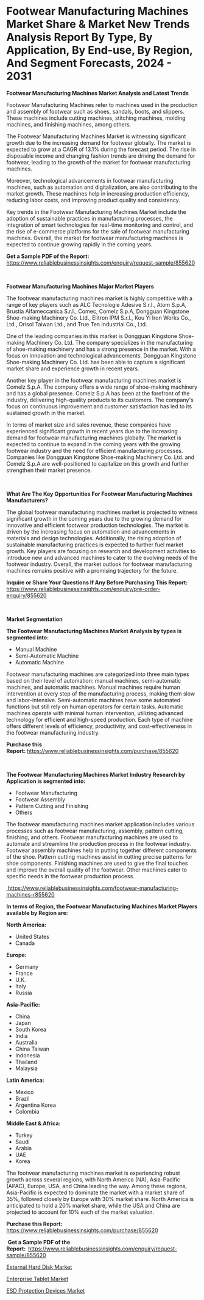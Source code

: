 <p><h1>Footwear Manufacturing Machines Market Share & Market New Trends Analysis Report By Type, By Application, By End-use, By Region, And Segment Forecasts, 2024 - 2031</h1></p><p><strong>Footwear Manufacturing Machines Market Analysis and Latest Trends</strong></p>
<p><p>Footwear Manufacturing Machines refer to machines used in the production and assembly of footwear such as shoes, sandals, boots, and slippers. These machines include cutting machines, stitching machines, molding machines, and finishing machines, among others.</p><p>The Footwear Manufacturing Machines Market is witnessing significant growth due to the increasing demand for footwear globally. The market is expected to grow at a CAGR of 13.1% during the forecast period. The rise in disposable income and changing fashion trends are driving the demand for footwear, leading to the growth of the market for footwear manufacturing machines.</p><p>Moreover, technological advancements in footwear manufacturing machines, such as automation and digitalization, are also contributing to the market growth. These machines help in increasing production efficiency, reducing labor costs, and improving product quality and consistency.</p><p>Key trends in the Footwear Manufacturing Machines Market include the adoption of sustainable practices in manufacturing processes, the integration of smart technologies for real-time monitoring and control, and the rise of e-commerce platforms for the sale of footwear manufacturing machines. Overall, the market for footwear manufacturing machines is expected to continue growing rapidly in the coming years.</p></p>
<p><strong>Get a Sample PDF of the Report:&nbsp;</strong> <a href="https://www.reliablebusinessinsights.com/enquiry/request-sample/855620">https://www.reliablebusinessinsights.com/enquiry/request-sample/855620</a></p>
<p>&nbsp;</p>
<p><strong>Footwear Manufacturing Machines Major Market Players</strong></p>
<p><p>The footwear manufacturing machines market is highly competitive with a range of key players such as ALC Tecnologie Adesive S.r.l., Atom S.p.A, Brustia Alfameccanica S.r.l., Comec, Comelz S.p.A, Dongguan Kingstone Shoe-making Machinery Co. Ltd., Elitron IPM S.r.l., Kou Yi Iron Works Co., Ltd., Orisol Taiwan Ltd., and True Ten Industrial Co., Ltd.</p><p>One of the leading companies in this market is Dongguan Kingstone Shoe-making Machinery Co. Ltd. The company specializes in the manufacturing of shoe-making machinery and has a strong presence in the market. With a focus on innovation and technological advancements, Dongguan Kingstone Shoe-making Machinery Co. Ltd. has been able to capture a significant market share and experience growth in recent years.</p><p>Another key player in the footwear manufacturing machines market is Comelz S.p.A. The company offers a wide range of shoe-making machinery and has a global presence. Comelz S.p.A has been at the forefront of the industry, delivering high-quality products to its customers. The company's focus on continuous improvement and customer satisfaction has led to its sustained growth in the market.</p><p>In terms of market size and sales revenue, these companies have experienced significant growth in recent years due to the increasing demand for footwear manufacturing machines globally. The market is expected to continue to expand in the coming years with the growing footwear industry and the need for efficient manufacturing processes. Companies like Dongguan Kingstone Shoe-making Machinery Co. Ltd. and Comelz S.p.A are well-positioned to capitalize on this growth and further strengthen their market presence.</p></p>
<p>&nbsp;</p>
<p><strong>What Are The Key Opportunities For Footwear Manufacturing Machines Manufacturers?</strong></p>
<p><p>The global footwear manufacturing machines market is projected to witness significant growth in the coming years due to the growing demand for innovative and efficient footwear production technologies. The market is driven by the increasing focus on automation and advancements in materials and design technologies. Additionally, the rising adoption of sustainable manufacturing practices is expected to further fuel market growth. Key players are focusing on research and development activities to introduce new and advanced machines to cater to the evolving needs of the footwear industry. Overall, the market outlook for footwear manufacturing machines remains positive with a promising trajectory for the future.</p></p>
<p><strong>Inquire or Share Your Questions If Any Before Purchasing This Report:</strong> <a href="https://www.reliablebusinessinsights.com/enquiry/pre-order-enquiry/855620">https://www.reliablebusinessinsights.com/enquiry/pre-order-enquiry/855620</a></p>
<p>&nbsp;</p>
<p><strong>Market Segmentation</strong></p>
<p><strong>The Footwear Manufacturing Machines Market Analysis by types is segmented into:</strong></p>
<p><ul><li>Manual Machine</li><li>Semi-Automatic Machine</li><li>Automatic Machine</li></ul></p>
<p><p>Footwear manufacturing machines are categorized into three main types based on their level of automation: manual machines, semi-automatic machines, and automatic machines. Manual machines require human intervention at every step of the manufacturing process, making them slow and labor-intensive. Semi-automatic machines have some automated functions but still rely on human operators for certain tasks. Automatic machines operate with minimal human intervention, utilizing advanced technology for efficient and high-speed production. Each type of machine offers different levels of efficiency, productivity, and cost-effectiveness in the footwear manufacturing industry.</p></p>
<p><strong>Purchase this Report:&nbsp;</strong><a href="https://www.reliablebusinessinsights.com/purchase/855620">https://www.reliablebusinessinsights.com/purchase/855620</a></p>
<p>&nbsp;</p>
<p><strong>The Footwear Manufacturing Machines Market Industry Research by Application is segmented into:</strong></p>
<p><ul><li>Footwear Manufacturing</li><li>Footwear Assembly</li><li>Pattern Cutting and Finishing</li><li>Others</li></ul></p>
<p><p>The footwear manufacturing machines market application includes various processes such as footwear manufacturing, assembly, pattern cutting, finishing, and others. Footwear manufacturing machines are used to automate and streamline the production process in the footwear industry. Footwear assembly machines help in putting together different components of the shoe. Pattern cutting machines assist in cutting precise patterns for shoe components. Finishing machines are used to give the final touches and improve the overall quality of the footwear. Other machines cater to specific needs in the footwear production process.</p></p>
<p><a href="https://www.reliablebusinessinsights.com/footwear-manufacturing-machines-r855620">&nbsp;https://www.reliablebusinessinsights.com/footwear-manufacturing-machines-r855620</a></p>
<p><strong>In terms of Region, the Footwear Manufacturing Machines Market Players available by Region are:</strong></p>
<p>
    <p> <strong> North America: </strong>
        <ul>
            <li>United States</li>
            <li>Canada</li>
        </ul>
        </p> 
    <p> <strong> Europe: </strong>
        <ul>
            <li>Germany</li>
            <li>France</li>
            <li>U.K.</li>
            <li>Italy</li>
            <li>Russia</li>
        </ul>
        </p> 
    <p> <strong> Asia-Pacific: </strong>
        <ul>
            <li>China</li>
            <li>Japan</li>
            <li>South Korea</li>
            <li>India</li>
            <li>Australia</li>
            <li>China Taiwan</li>
            <li>Indonesia</li>
            <li>Thailand</li>
            <li>Malaysia</li>
        </ul>
        </p> 
    <p> <strong> Latin America: </strong>
        <ul>
            <li>Mexico</li>
            <li>Brazil</li>
            <li>Argentina Korea</li>
            <li>Colombia</li>
        </ul>
        </p> 
    <p> <strong> Middle East & Africa: </strong>
        <ul>
            <li>Turkey</li>
            <li>Saudi</li>
            <li>Arabia</li>
            <li>UAE</li>
            <li>Korea</li>
        </ul>
    </p>
    </p>
<p><p>The footwear manufacturing machines market is experiencing robust growth across several regions, with North America (NA), Asia-Pacific (APAC), Europe, USA, and China leading the way. Among these regions, Asia-Pacific is expected to dominate the market with a market share of 35%, followed closely by Europe with 30% market share. North America is anticipated to hold a 20% market share, while the USA and China are projected to account for 10% each of the market valuation.</p></p>
<p><strong>Purchase this Report: </strong><a href="https://www.reliablebusinessinsights.com/purchase/855620">https://www.reliablebusinessinsights.com/purchase/855620</a></p>
<p>&nbsp;<strong>Get a Sample PDF of the Report:&nbsp;&nbsp;</strong><a href="https://www.reliablebusinessinsights.com/enquiry/request-sample/855620">https://www.reliablebusinessinsights.com/enquiry/request-sample/855620</a></p>
<p><strong></strong></p>
<p><p><a href="https://github.com/dmmanir420/Market-Research-Report-List-1/blob/main/external-hard-disk-market.md">External Hard Disk Market</a></p><p><a href="https://github.com/globismark/Market-Research-Report-List-4/blob/main/enterprise-tablet-market.md">Enterprise Tablet Market</a></p><p><a href="https://github.com/susanjprice2023/Market-Research-Report-List-2/blob/main/esd-protection-devices-market.md">ESD Protection Devices Market</a></p></p>